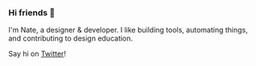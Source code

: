 ### Hi friends 👋

I'm Nate, a designer & developer. I like building tools, automating things, and contributing to design education.

Say hi on [Twitter](https://twitter.com/iamnbutler)!
